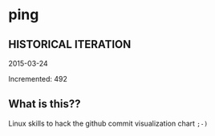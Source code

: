 # ping

## HISTORICAL ITERATION
2015-03-24

Incremented: 492

## What is this?? 
Linux skills to hack the github commit visualization chart `;-)`
